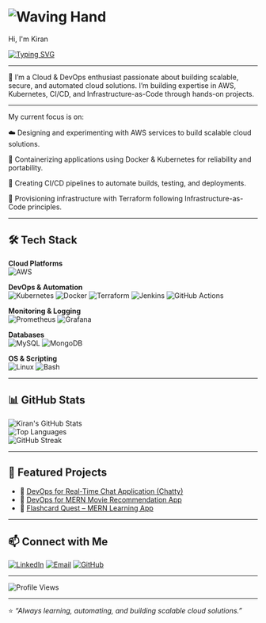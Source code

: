 # ![Waving Hand](https://camo.githubusercontent.com/d552948e7884c41fde2d32b9221d79f0df2076c7d824aaab954ca93f53d95884/68747470733a2f6d656469612e67697068792e636f6d2f6d656469612f6876524a434c467a6361737252346961377a2f67697068792e676966)
 Hi, I'm Kiran  

[![Typing SVG](https://readme-typing-svg.herokuapp.com?color=36BCF7&lines=Cloud+%26+DevOps+Engineer;AWS+%7C+Kubernetes+%7C+Terraform;CI%2FCD+%7C+Automation+%7C+IaC;Always+Learning+%26+Building)](https://git.io/typing-svg)

---

🚀 I’m a Cloud & DevOps enthusiast passionate about building scalable, secure, and automated cloud solutions. I’m building expertise in AWS, Kubernetes, CI/CD, and Infrastructure-as-Code through hands-on projects.

---

My current focus is on:

☁️ Designing and experimenting with AWS services to build scalable cloud solutions.

🐳 Containerizing applications using Docker & Kubernetes for reliability and portability.

🚀 Creating CI/CD pipelines to automate builds, testing, and deployments.

📝 Provisioning infrastructure with Terraform following Infrastructure-as-Code principles.

---

## 🛠️ Tech Stack  

**Cloud Platforms**  
![AWS](https://img.shields.io/badge/AWS-232F3E?style=for-the-badge&logo=amazonaws&logoColor=white)  

**DevOps & Automation**  
![Kubernetes](https://img.shields.io/badge/Kubernetes-326CE5?style=for-the-badge&logo=kubernetes&logoColor=white) 
![Docker](https://img.shields.io/badge/Docker-2496ED?style=for-the-badge&logo=docker&logoColor=white) 
![Terraform](https://img.shields.io/badge/Terraform-7B42BC?style=for-the-badge&logo=terraform&logoColor=white) 
![Jenkins](https://img.shields.io/badge/Jenkins-D24939?style=for-the-badge&logo=jenkins&logoColor=white)
![GitHub Actions](https://img.shields.io/badge/GitHub_Actions-2088FF?style=for-the-badge&logo=githubactions&logoColor=white) 

**Monitoring & Logging**  
![Prometheus](https://img.shields.io/badge/Prometheus-E6522C?style=for-the-badge&logo=prometheus&logoColor=white) 
![Grafana](https://img.shields.io/badge/Grafana-F46800?style=for-the-badge&logo=grafana&logoColor=white) 

**Databases**  
![MySQL](https://img.shields.io/badge/MySQL-005C84?style=for-the-badge&logo=mysql&logoColor=white) 
![MongoDB](https://img.shields.io/badge/MongoDB-4EA94B?style=for-the-badge&logo=mongodb&logoColor=white)  

**OS & Scripting**  
![Linux](https://img.shields.io/badge/Linux-FCC624?style=for-the-badge&logo=linux&logoColor=black) 
![Bash](https://img.shields.io/badge/Bash-4EAA25?style=for-the-badge&logo=gnu-bash&logoColor=white)  

---

## 📊 GitHub Stats  

![Kiran's GitHub Stats](https://github-readme-stats.vercel.app/api?username=kiranrajeev1&show_icons=true&theme=tokyonight)  
![Top Languages](https://github-readme-stats.vercel.app/api/top-langs/?username=kiranrajeev1&layout=compact&theme=tokyonight)  
![GitHub Streak](https://streak-stats.demolab.com?user=kiranrajeev1&theme=tokyonight)  

---

## 🚀 Featured Projects  

- 🔹 [DevOps for Real-Time Chat Application (Chatty)](https://github.com/kiranrajeev1/DevSecOps-chat-app.git)  
- 🔹 [DevOps for MERN Movie Recommendation App](https://github.com/kiranrajeev1/DevSecOps-MERN-MovieApp.git)  
- 🔹 [Flashcard Quest – MERN Learning App](https://github.com/kiranrajeev1/Flashcard-Quest-MERN-App.git)  

---

## 📫 Connect with Me  

[![LinkedIn](https://img.shields.io/badge/LinkedIn-0077B5?style=for-the-badge&logo=linkedin&logoColor=white)](https://linkedin.com/in/kiran-rajeevkv) 
[![Email](https://img.shields.io/badge/Email-D14836?style=for-the-badge&logo=gmail&logoColor=white)](mailto:kiranrajeev2003@gmail.com) 
[![GitHub](https://img.shields.io/badge/GitHub-181717?style=for-the-badge&logo=github&logoColor=white)](https://github.com/kiranrajeev1)  

---

![Profile Views](https://komarev.com/ghpvc/?username=kiranrajeev1&color=blue&style=flat-square)

---

⭐️ *“Always learning, automating, and building scalable cloud solutions.”*  
